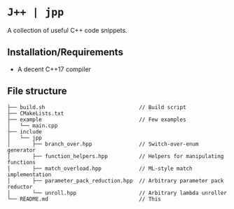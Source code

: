 # `J++ | jpp`

A collection of useful C++ code snippets.

## Installation/Requirements

- A decent C++17 compiler

## File structure

```
├── build.sh                              // Build script
├── CMakeLists.txt
├── example                               // Few examples
│   └── main.cpp
├── include
│   └── jpp
│       ├── branch_over.hpp               // Switch-over-enum generator
│       ├── function_helpers.hpp          // Helpers for manipulating functions
│       ├── match_overload.hpp            // ML-style match implementation
│       ├── parameter_pack_reduction.hpp  // Arbitrary parameter pack reductor
│       └── unroll.hpp                    // Arbitrary lambda unroller
└── README.md                             // This
```
